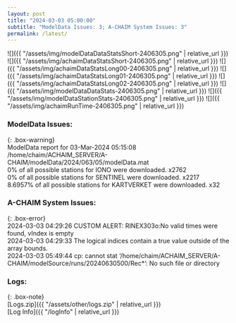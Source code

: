```yaml
---
layout: post
title: "2024-03-03 05:00:00"
subtitle: "ModelData Issues: 3; A-CHAIM System Issues: 3"
permalink: /latest/
---
```


![]({{ "/assets/img/modelDataDataStatsShort-2406305.png" | relative_url }})
![]({{ "/assets/img/achaimDataStatsShort-2406305.png" | relative_url }})
![]({{ "/assets/img/achaimDataStatsLong00-2406305.png" | relative_url }})
![]({{ "/assets/img/achaimDataStatsLong01-2406305.png" | relative_url }})
![]({{ "/assets/img/achaimDataStatsLong02-2406305.png" | relative_url }})
![]({{ "/assets/img/modelDataDataStats-2406305.png" | relative_url }})
![]({{ "/assets/img/modelDataStationStats-2406305.png" | relative_url }})
![]({{ "/assets/img/achaimRunTime-2406305.png" | relative_url }})


### ModelData Issues:  
  
{: .box-warning}  
 ModelData report for 03-Mar-2024 05:15:08   
 /home/chaim/ACHAIM_SERVER/A-CHAIM/modelData/2024/063/05/modelData.mat   
 0% of all possible stations for IONO were downloaded. x2762   
 0% of all possible stations for SENTINEL were downloaded. x2217   
 8.6957% of all possible stations for KARTVERKET were downloaded. x32   
  
### A-CHAIM System Issues:  
  
{: .box-error}  
2024-03-03 04:29:26 CUSTOM ALERT: RINEX303o:No valid times were found, vIndex is empty  
2024-03-03 04:29:33 The logical indices contain a true value outside of the array bounds.  
2024-03-03 05:49:44 cp: cannot stat ‘/home/chaim/ACHAIM_SERVER/A-CHAIM/modelSource/runs/20240630500/Rec*’: No such file or directory  

### Logs:  
  
{: .box-note}  
[Logs.zip]({{ "/assets/other/logs.zip" | relative_url }})  
[Log Info]({{ "/logInfo" | relative_url }})  
